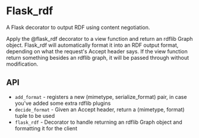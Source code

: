 Flask\_rdf
==========

A Flask decorator to output RDF using content negotiation.

Apply the @flask\_rdf decorator to a view function and return an rdflib Graph object. Flask\_rdf will automatically format it into an RDF output format, depending on what the request's Accept header says. If the view function return something besides an rdflib graph, it will be passed through without modification.

API
---

 - `add_format` - registers a new (mimetype, serialize\_format) pair, in case you've added some extra rdflib plugins
 - `decide_format` - Given an Accept header, return a (mimetype, format) tuple to be used
 - `flask_rdf` - Decorator to handle returning an rdflib Graph object and formatting it for the client
